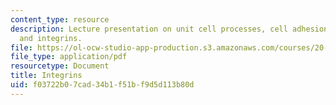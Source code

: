 ```yaml
---
content_type: resource
description: Lecture presentation on unit cell processes, cell adhesion molecules,
  and integrins.
file: https://ol-ocw-studio-app-production.s3.amazonaws.com/courses/20-441j-biomaterials-tissue-interactions-fall-2009/f03722b07cad34b1f51bf9d5d113b80d_MIT20_441JF09_lec02d_ms.pdf
file_type: application/pdf
resourcetype: Document
title: Integrins
uid: f03722b0-7cad-34b1-f51b-f9d5d113b80d
---
```

